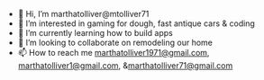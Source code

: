 - 👋 Hi, I’m marthatolliver@mtolliver71
- 👀 I’m interested in gaming for dough, fast antique cars & coding
- 🌱 I’m currently learning how to build apps
- 💞️ I’m looking to collaborate on remodeling our home
- 📫 How to reach me marthatolliver1971@gmail.com, marthatolliver1@gmail.com, &marthatolliver71@gmail.com 

<!---
mtolliver71/marthatolliver71 is a ✨ special ✨ repository because its `README.md` (this file) appears on your GitHub profile.
You can click the Preview link to take a look at your changes.
--->
